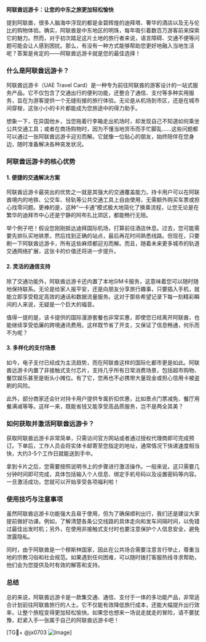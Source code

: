 **阿联酋远游卡：让您的中东之旅更加轻松愉快**

提到阿联酋，很多人脑海中浮现的都是金碧辉煌的迪拜塔、奢华的酒店以及无与伦比的购物体验。确实，阿联酋是中东地区的明珠，每年吸引着数百万游客前来探索它的魅力。然而，对于初次踏足这片土地的旅行者来说，语言障碍、交通不便等问题可能会让人感到困扰。那么，有没有一种方式能够帮助您更好地融入当地生活呢？答案是肯定的——阿联酋远游卡就是您的最佳选择！

### 什么是阿联酋远游卡？

阿联酋远游卡（UAE Travel Card）是一种专为前往阿联酋的游客设计的一站式服务产品。它不仅包含了交通出行的便利功能，还整合了通信、支付等多种实用服务，旨在为游客提供一个无缝衔接的旅行体验。无论是从机场到市区，还是在城市间穿梭，这张小小的卡片都能成为您旅途中的得力助手。

想象一下，在异国他乡，当您拖着行李箱走出机场时，却发现自己不知道如何乘坐公共交通工具；或者在商场购物时，因为不懂当地货币而手忙脚乱……这些问题都可以通过一张阿联酋远游卡迎刃而解。它就像一位贴心的朋友，始终陪伴在您身边，随时准备解决各种突发状况。

### 阿联酋远游卡的核心优势

#### 1. **便捷的交通解决方案**
阿联酋远游卡最突出的优势之一就是其强大的交通覆盖能力。持卡用户可以在阿联酋境内的地铁、公交车、轻轨等公共交通工具上自由使用，无需额外购买车票或担心找零问题。更棒的是，这种“一卡通”模式极大地简化了换乘流程，让您无论是在繁华的迪拜市中心还是宁静的阿布扎比郊区，都能畅行无阻。

举个例子吧！假设您刚刚抵达迪拜国际机场，打算前往酒店休息。过去，您可能需要先排队买地铁票，然后找到正确的站点，最后再花时间熟悉线路。但现在，只要刷一下阿联酋远游卡，所有这些麻烦都迎刃而解。而且，随着未来更多城市的轨道交通网络扩展，这张卡的价值还将进一步提升。

#### 2. **灵活的通信支持**
除了交通功能外，阿联酋远游卡还内置了本地SIM卡服务，这意味着您可以随时随地保持联系。无论是给家人报平安，还是向朋友分享旅行趣事，只要插入手机，就能立即享受稳定高效的通话和数据流量服务。这对于那些希望记录下每一刻精彩瞬间的人来说，无疑是一个巨大的福音。

值得一提的是，该卡提供的国际漫游套餐也非常实惠，即使您已经离开阿联酋，也能继续享受低廉的跨境通讯费用。这样既节省了开支，又保证了信息畅通，何乐而不为呢？

#### 3. **多样化的支付场景**
如今，电子支付已经成为主流趋势，而在阿联酋这样的国际化都市更是如此。阿联酋远游卡内置了非接触式支付芯片，支持几乎所有日常消费场景，包括超市购物、餐饮娱乐甚至是街头小摊位。有了它，您再也不必携带大量现金或担心信用卡被盗刷的风险。

此外，部分商家还会针对持卡用户提供专属折扣优惠，比如景点门票减免、餐厅用餐满减等等。这样一来，既能省钱又能享受高品质服务，岂不是两全其美？

### 如何获取并激活阿联酋远游卡？

获取阿联酋远游卡非常简单，只需访问官方网站或者通过授权代理商即可完成预订。下单后，工作人员会将实体卡邮寄至您指定的地址，通常情况下快递速度相当快，大约3-5个工作日就能送到手中。

拿到卡片之后，您需要按照说明书上的步骤进行激活操作。一般来说，这只需要几分钟时间即可完成，具体包括输入个人信息、绑定手机号码以及设置密码等内容。一旦激活成功，您就可以开始享受各项福利啦！

### 使用技巧与注意事项

虽然阿联酋远游卡功能强大且易于使用，但为了确保顺利出行，我们还是建议大家提前做好功课。例如，了解清楚各条公交线路的具体走向和发车间隔时间，以免错过最佳出发时机；另外，在使用非接触式支付时也要注意保护个人信息安全，避免泄露隐私。

同时，由于阿联酋是一个穆斯林国家，因此在公共场合需要注意言行举止，尊重当地的宗教习俗和社会规范。如果遇到任何困难，可以随时拨打客服热线寻求帮助，他们会为您提供及时有效的解答和支持。

### 总结

总的来说，阿联酋远游卡是一款集交通、通信、支付于一体的多功能产品，非常适合计划前往阿联酋旅行的人士。它不仅能有效降低旅行成本，还能大幅提升出行效率，让整个旅程变得更加轻松愉快。如果您也想来一场说走就走的冒险，请不要犹豫，赶紧入手一张属于自己的阿联酋远游卡吧！

[TG💪+ @jx0703 ![Image](https://github.com/user-attachments/assets/dbca1d08-cadb-493c-b0ec-ad6f7a83f270)]